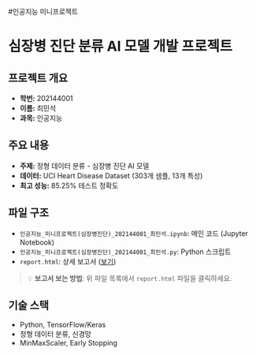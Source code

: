 #인공지능 미니프로젝트
# 심장병 진단 분류 AI 모델 개발 프로젝트

## 프로젝트 개요
- **학번:** 202144001
- **이름:** 최민석
- **과목:** 인공지능

## 주요 내용
- **주제:** 정형 데이터 분류 - 심장병 진단 AI 모델
- **데이터:** UCI Heart Disease Dataset (303개 샘플, 13개 특성)
- **최고 성능:** 85.25% 테스트 정확도

## 파일 구조
- `인공지능_미니프로젝트(심장병진단)_202144001_최민석.ipynb`: 메인 코드 (Jupyter Notebook)
- `인공지능_미니프로젝트(심장병진단)_202144001_최민석.py`: Python 스크립트
- `report.html`: 상세 보고서 ([보기](./report.html))

> 💡 **보고서 보는 방법**: 위 파일 목록에서 `report.html` 파일을 클릭하세요.
  
## 기술 스택
- Python, TensorFlow/Keras
- 정형 데이터 분류, 신경망
- MinMaxScaler, Early Stopping
